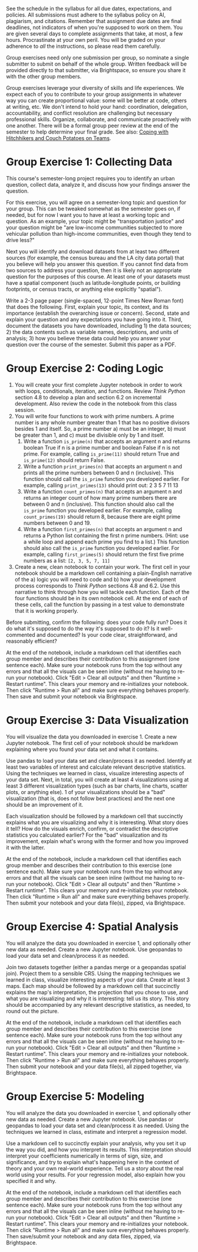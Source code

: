 See the schedule in the syllabus for all due dates, expectations, and policies. All submissions must adhere to the syllabus policy on AI, plagiarism, and citations. Remember that assignment due dates are final deadlines, not indicators of when you're supposed to work on them. You are given several days to complete assignments that take, at most, a few hours. Procrastinate at your own peril. You will be graded on your adherence to *all* the instructions, so please read them carefully. 

Group exercises need only one submission per group, so nominate a single submitter to submit on behalf of the whole group. Written feedback will be provided directly to that submitter, via Brightspace, so ensure you share it with the other group members.

Group exercises leverage your diversity of skills and life experiences. We expect each of you to contribute to your group assignments in whatever way you can create proportional value: some will be better at code, others at writing, etc. We don't intend to hold your hand: coordination, delegation, accountability, and conflict resolution are challenging but necessary professional skills. Organize, collaborate, and communicate proactively with one another. There will be a formal group peer review at the end of the semester to help determine your final grade. See also: [Coping with Hitchhikers and Couch Potatoes on Teams](https://www.cs.cornell.edu/courses/cs3110/2018fa/teams/hitchhikers.html).

# Group Exercise 1: Collecting Data

This course's semester-long project requires you to identify an urban question, collect data, analyze it, and discuss how your findings answer the question.

For this exercise, you will agree on a semester-long topic and question for your group. This can be tweaked somewhat as the semester goes on, if needed, but for now I want you to have at least a working topic and question. As an example, your topic might be "transportation justice" and your question might be "are low-income communities subjected to more vehicular pollution than high-income communities, even though they tend to drive less?"

Next you will identify and download datasets from at least two different sources (for example, the census bureau and the LA city data portal) that you believe will help you answer this question. If you cannot find data from two sources to address your question, then it is likely not an appropriate question for the purposes of this course. At least one of your datasets must have a spatial component (such as latitude-longitude points, or building footprints, or census tracts, or anything else explicitly "spatial").

Write a 2-3 page paper (single-spaced, 12-point Times New Roman font) that does the following. First, explain your topic, its context, and its importance (establish the overarching issue or concern). Second, state and explain your question and any expectations you have going into it. Third, document the datasets you have downloaded, including 1) the data sources; 2) the data contents such as variable names, descriptions, and units of analysis; 3) how you believe these data could help you answer your question over the course of the semester. Submit this paper as a PDF.

# Group Exercise 2: Coding Logic

1. You will create your first complete Jupyter notebook in order to work with loops, conditionals, iteration, and functions. Review *Think Python* section 4.8 to develop a plan and section 6.2 on incremental development. Also review the code in the notebook from this class session.
2. You will write four functions to work with prime numbers. A prime number is any whole number greater than 1 that has no positive divisors besides 1 and itself. So, a prime number a) must be an integer, b) must be greater than 1, and c) must be divisible only by 1 and itself.
   1. Write a function `is_prime(n)` that accepts an argument n and returns boolean True if n is a prime number and boolean False if n is not prime. For example, calling `is_prime(11)` should return True and `is_prime(12)` should return False.
   2. Write a function `print_primes(n)` that accepts an argument n and prints all the prime numbers between 0 and n (inclusive). This function should call the `is_prime` function you developed earlier. For example, calling `print_primes(13)` should print out: 2 3 5 7 11 13
   3. Write a function `count_primes(n)` that accepts an argument n and returns an integer count of how many prime numbers there are between 0 and n (inclusive). This function should also call the `is_prime` function you developed earlier. For example, calling `count_primes(19)` should return 8, because there are eight prime numbers between 0 and 19.
   4. Write a function `first_primes(n)` that accepts an argument n and returns a Python list containing the first n prime numbers. (Hint: use a while loop and append each prime you find to a list.) This function should also call the `is_prime` function you developed earlier. For example, calling `first_primes(5)` should return the first five prime numbers as a list: `[2, 3, 5, 7, 11]`
3. Create a new, clean notebook to contain your work. The first cell in your notebook should be a markdown cell containing a plain-English narrative of the a) logic you will need to code and b) how your development process corresponds to *Think Python* sections 4.8 and 6.2. Use this narrative to think through how you will tackle each function. Each of the four functions should be in its own notebook cell. At the end of each of these cells, call the function by passing in a test value to demonstrate that it is working properly.

Before submitting, confirm the following: does your code fully run? Does it do what it's supposed to do the way it's supposed to do it? Is it well-commented and documented? Is your code clear, straightforward, and reasonably efficient?

At the end of the notebook, include a markdown cell that identifies each group member and describes their contribution to this assignment (one sentence each). Make sure your notebook runs from the top without any errors and that all the visuals can be seen inline (without me having to re-run your notebook). Click "Edit > Clear all outputs" and then "Runtime > Restart runtime". This clears your memory and re-initializes your notebook. Then click "Runtime > Run all" and make sure everything behaves properly. Then save and submit your notebook via Brightspace.

# Group Exercise 3: Data Visualization

You will visualize the data you downloaded in exercise 1. Create a new Jupyter notebook. The first cell of your notebook should be markdown explaining where you found your data set and what it contains.

Use pandas to load your data set and clean/process it as needed. Identify at least two variables of interest and calculate relevant descriptive statistics. Using the techniques we learned in class, visualize interesting aspects of your data set. Next, in total, you will create at least 4 visualizations using at least 3 different visualization types (such as bar charts, line charts, scatter plots, or anything else). 1 of your visualizations should be a "bad" visualization (that is, does not follow best practices) and the next one should be an improvement of it.

Each visualization should be followed by a markdown cell that succinctly explains what you are visualizing and why it is interesting. What story does it tell? How do the visuals enrich, confirm, or contradict the descriptive statistics you calculated earlier? For the "bad" visualization and its improvement, explain what's wrong with the former and how you improved it with the latter.

At the end of the notebook, include a markdown cell that identifies each group member and describes their contribution to this exercise (one sentence each). Make sure your notebook runs from the top without any errors and that all the visuals can be seen inline (without me having to re-run your notebook). Click "Edit > Clear all outputs" and then "Runtime > Restart runtime". This clears your memory and re-initializes your notebook. Then click "Runtime > Run all" and make sure everything behaves properly. Then submit your notebook and your data file(s), zipped, via Brightspace.

# Group Exercise 4: Spatial Analysis

You will analyze the data you downloaded in exercise 1, and optionally other new data as needed. Create a new Jupyter notebook. Use geopandas to load your data set and clean/process it as needed.

Join two datasets together (either a pandas merge or a geopandas spatial join). Project them to a sensible CRS. Using the mapping techniques we learned in class, visualize interesting aspects of your data. Create at least 3 maps. Each map should be followed by a markdown cell that succinctly explains the map's interpretation, the projection that you chose to use, and what you are visualizing and why it is interesting: tell us its story. This story should be accompanied by any relevant descriptive statistics, as needed, to round out the picture.

At the end of the notebook, include a markdown cell that identifies each group member and describes their contribution to this exercise (one sentence each). Make sure your notebook runs from the top without any errors and that all the visuals can be seen inline (without me having to re-run your notebook). Click "Edit > Clear all outputs" and then "Runtime > Restart runtime". This clears your memory and re-initializes your notebook. Then click "Runtime > Run all" and make sure everything behaves properly. Then submit your notebook and your data file(s), all zipped together, via Brightspace.

# Group Exercise 5: Modeling

You will analyze the data you downloaded in exercise 1, and optionally other new data as needed. Create a new Jupyter notebook. Use pandas or geopandas to load your data set and clean/process it as needed. Using the techniques we learned in class, estimate and interpret a regression model.

Use a markdown cell to succinctly explain your analysis, why you set it up the way you did, and how you interpret its results. This interpretation should interpret your coefficients numerically in terms of sign, size, and significance, and try to explain what's happening here in the context of theory and your own real-world experience. Tell us a story about the real world using your results. For your regression model, also explain how you specified it and why.

At the end of the notebook, include a markdown cell that identifies each group member and describes their contribution to this exercise (one sentence each). Make sure your notebook runs from the top without any errors and that all the visuals can be seen inline (without me having to re-run your notebook). Click "Edit > Clear all outputs" and then "Runtime > Restart runtime". This clears your memory and re-initializes your notebook. Then click "Runtime > Run all" and make sure everything behaves properly. Then save/submit your notebook and any data files, zipped, via Brightspace.
